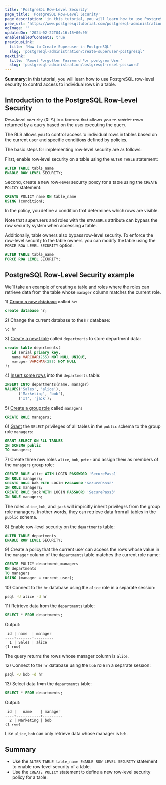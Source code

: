 ```yaml
---
title: 'PostgreSQL Row-Level Security'
page_title: 'PostgreSQL Row-Level Security'
page_description: 'in this tutorial, you will learn how to use PostgreSQL row-level security to control access to individual rows in a table.'
prev_url: 'https://www.postgresqltutorial.com/postgresql-administration/postgresql-row-level-security/'
ogImage: ''
updatedOn: '2024-02-22T04:16:15+00:00'
enableTableOfContents: true
previousLink:
  title: 'How to Create Superuser in PostgreSQL'
  slug: 'postgresql-administration/create-superuser-postgresql'
nextLink:
  title: 'Reset Forgotten Password For postgres User'
  slug: 'postgresql-administration/postgresql-reset-password'
---
```


**Summary**: in this tutorial, you will learn how to use PostgreSQL row\-level security to control access to individual rows in a table.

<CTA title="Looking to integrate Postgres RLS?" description="<a href='/docs/guides/neon-authorize'>Neon Authorize</a> uses the open-source <a href='https://github.com/neondatabase/pg_session_jwt'>pg_session_jwt</a> extension to help you write RLS policies that map to your app's or service's auth." buttonText="Learn More" buttonUrl="/docs/guides/neon-authorize" />

## Introduction to the PostgreSQL Row\-Level Security

Row\-level security (RLS) is a feature that allows you to restrict rows returned by a query based on the user executing the query.

The RLS allows you to control access to individual rows in tables based on the current user and specific conditions defined by policies.

The basic steps for implementing row\-level security are as follows:

First, enable row\-level security on a table using the `ALTER TABLE` statement:

```sql
ALTER TABLE table_name
ENABLE ROW LEVEL SECURITY;
```

Second, create a new row\-level security policy for a table using the `CREATE POLICY` statement:

```sql
CREATE POLICY name ON table_name
USING (condition);
```

In the policy, you define a condition that determines which rows are visible.

Note that superusers and roles with the `BYPASSRLS` attribute can bypass the row security system when accessing a table.

Additionally, table owners also bypass row\-level security. To enforce the row\-level security to the table owners, you can modify the table using the `FORCE ROW LEVEL SECURITY` option:

```sql
ALTER TABLE table_name
FORCE ROW LEVEL SECURITY;
```

## PostgreSQL Row\-Level Security example

We’ll take an example of creating a table and roles where the roles can retrieve data from the table whose `manager` column matches the current role.

1\) [Create a new database](postgresql-create-database) called `hr`:

```sql
create database hr;
```

2\) Change the current database to the `hr` database:

```text
\c hr
```

3\) [Create a new table](../postgresql-tutorial/postgresql-create-table) called `departments` to store department data:

```sql
create table departments(
   id serial primary key,
   name VARCHAR(255) NOT NULL UNIQUE,
   manager VARCHAR(255) NOT NULL
);
```

4\) [Insert some rows](../postgresql-tutorial/postgresql-insert-multiple-rows) into the `departments` table:

```sql
INSERT INTO departments(name, manager)
VALUES('Sales', 'alice'),
      ('Marketing', 'bob'),
      ('IT', 'jack');
```

5\) [Create a group role](postgresql-role-membership) called `managers`:

```sql
CREATE ROLE managers;
```

6\) [Grant](postgresql-grant) the `SELECT` privileges of all tables in the `public` schema to the group role `managers`:

```sql
GRANT SELECT ON ALL TABLES
IN SCHEMA public
TO managers;
```

7\) Create three new roles `alice`, `bob`, `peter` and assign them as members of the `managers` group role:

```sql
CREATE ROLE alice WITH LOGIN PASSWORD 'SecurePass1'
IN ROLE managers;
CREATE ROLE bob WITH LOGIN PASSWORD 'SecurePass2'
IN ROLE managers;
CREATE ROLE jack WITH LOGIN PASSWORD 'SecurePass3'
IN ROLE managers;
```

The roles `alice`, `bob`, and `jack` will implicitly inherit privileges from the group role managers. In other words, they can retrieve data from all tables in the `public` schema.

8\) Enable row\-level security on the `departments` table:

```sql
ALTER TABLE departments
ENABLE ROW LEVEL SECURITY;
```

9\) Create a policy that the current user can access the rows whose value in the `manager` column of the `departments` table matches the current role name:

```sql
CREATE POLICY department_managers
ON departments
TO managers
USING (manager = current_user);
```

10\) Connect to the `hr` database using the `alice` role in a separate session:

```bash
psql -U alice -d hr
```

11\) Retrieve data from the `departments` table:

```sql
SELECT * FROM departments;
```

Output:

```text
 id | name  | manager
----+-------+---------
  1 | Sales | alice
(1 row)
```

The query returns the rows whose manager column is `alice`.

12\) Connect to the `hr` database using the `bob` role in a separate session:

```bash
psql -U bob -d hr
```

13\) Select data from the `departments` table:

```sql
SELECT * FROM departments;
```

Output:

```text
 id |   name    | manager
----+-----------+---------
  2 | Marketing | bob
(1 row)
```

Like `alice`, `bob` can only retrieve data whose manager is `bob`.

## Summary

- Use the `ALTER TABLE table_name ENABLE ROW LEVEL SECURITY` statement to enable row\-level security of a table.
- Use the `CREATE POLICY` statement to define a new row\-level security policy for a table.
